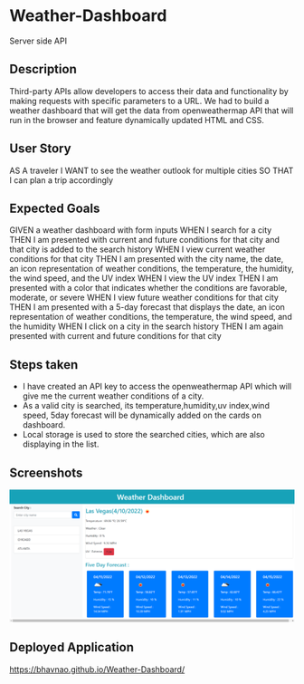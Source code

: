 # Weather-Dashboard
Server side API
## Description
Third-party APIs allow developers to access their data and functionality by making requests with specific parameters to a URL. We had to build a weather dashboard that will get the data from openweathermap API  that will run in the browser and feature dynamically updated HTML and CSS.

## User Story
AS A traveler
I WANT to see the weather outlook for multiple cities
SO THAT I can plan a trip accordingly
## Expected Goals

GIVEN a weather dashboard with form inputs
WHEN I search for a city
THEN I am presented with current and future conditions for that city and that city is added to the search history
WHEN I view current weather conditions for that city
THEN I am presented with the city name, the date, an icon representation of weather conditions, the temperature, the humidity, the wind speed, and the UV index
WHEN I view the UV index
THEN I am presented with a color that indicates whether the conditions are favorable, moderate, or severe
WHEN I view future weather conditions for that city
THEN I am presented with a 5-day forecast that displays the date, an icon representation of weather conditions, the temperature, the wind speed, and the humidity
WHEN I click on a city in the search history
THEN I am again presented with current and future conditions for that city

## Steps taken

* I have created an API key to access the openweathermap API which will give me the current weather conditions of a city.
* As a valid city is searched, its temperature,humidity,uv index,wind speed, 5day forecast will be dynamically added on the cards on dashboard.
* Local storage is used to store the searched cities, which are also displaying in the list.

## Screenshots

![weather dashboard](./assets/images/Screenshot-1.png)

## Deployed Application

https://bhavnao.github.io/Weather-Dashboard/
